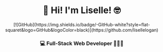 <h1 align="center"> 👋 Hi! I'm Liselle! 🤓 </h1>

<div align="center">
  [![GitHub](https://img.shields.io/badge/-GitHub-white?style=flat-squaret&logo=GitHub&logoColor=black)](https://github.com/lisellelogan)
</div>

<h3 align="center">💻 Full-Stack Web Developer 👩🏻‍💻</h3>

<!--

Here are some ideas to get you started:

- 🔭 I’m currently working on ...
- 🌱 I’m currently learning ...
- 👯 I’m looking to collaborate on ...
- 🤔 I’m looking for help with ...
- 💬 Ask me about ...
- 📫 How to reach me: ...
- 😄 Pronouns: ...
- ⚡ Fun fact: ...
-->
